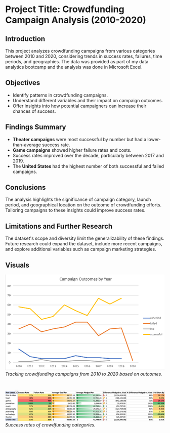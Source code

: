 # Project Title: Crowdfunding Campaign Analysis (2010-2020)

## Introduction
This project analyzes crowdfunding campaigns from various categories between 2010 and 2020, considering trends in success rates, failures, time periods, and geographies. The data was provided as part of my data analytics bootcamp and the analysis was done in Microsoft Excel. 

## Objectives
- Identify patterns in crowdfunding campaigns.
- Understand different variables and their impact on campaign outcomes.
- Offer insights into how potential campaigners can increase their chances of success.

## Findings Summary
- **Theater campaigns** were most successful by number but had a lower-than-average success rate.
- **Game campaigns** showed higher failure rates and costs.
- Success rates improved over the decade, particularly between 2017 and 2019.
- The **United States** had the highest number of both successful and failed campaigns.

## Conclusions
The analysis highlights the significance of campaign category, launch period, and geographical location on the outcome of crowdfunding efforts. Tailoring campaigns to these insights could improve success rates.

## Limitations and Further Research
The dataset's scope and diversity limit the generalizability of these findings. Future research could expand the dataset, include more recent campaigns, and explore additional variables such as campaign marketing strategies.

## Visuals
![Success Rates Over Time](img/time.png)<br>
*Tracking crowdfunding campaigns from 2010 to 2020 based on outcomes.*


<br>

![Categories](img/categories.png)<br>
*Success rates of crowdfunding categories.*


